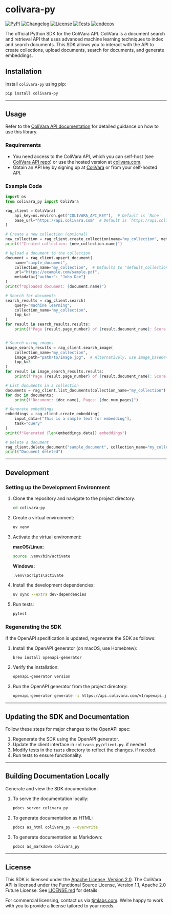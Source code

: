 # colivara-py


[![PyPI](https://img.shields.io/pypi/v/colivara-py.svg)](https://pypi.org/project/colivara-py/)
[![Changelog](https://img.shields.io/github/v/release/tjmlabs/colivara-py?include_prereleases&label=changelog)](https://github.com/tjmlabs/colivara-py/releases)
[![License](https://img.shields.io/badge/license-Apache%202.0-blue.svg)](https://github.com/tjmlabs/colivara-py/blob/main/LICENSE)
[![Tests](https://github.com/tjmlabs/colivara-py/actions/workflows/test.yml/badge.svg)](https://github.com/tjmlabs/colivara-py/actions/workflows/test.yml) [![codecov](https://codecov.io/gh/tjmlabs/ColiVara/branch/main/graph/badge.svg)](https://codecov.io/gh/tjmlabs/ColiVara)

The official Python SDK for the ColiVara API. ColiVara is a document search and retrieval API that uses advanced machine learning techniques to index and search documents. This SDK allows you to interact with the API to create collections, upload documents, search for documents, and generate embeddings.

## Installation

Install `colivara-py` using pip:

```bash
pip install colivara-py
```

---

## Usage

Refer to the [ColiVara API documentation](https://docs.colivara.com) for detailed guidance on how to use this library.

### Requirements
- You need access to the ColiVara API, which you can self-host (see [ColiVara API repo](https://github.com/tjmlabs/ColiVara)) or use the hosted version at [colivara.com](https://colivara.com).
- Obtain an API key by signing up at [ColiVara](https://colivara.com) or from your self-hosted API.

### Example Code

```python
import os
from colivara_py import ColiVara

rag_client = ColiVara(
    api_key=os.environ.get("COLIVARA_API_KEY"),  # Default is `None`
    base_url="https://api.colivara.com"  # Default is `https://api.colivara.com`
)

# Create a new collection (optional)
new_collection = rag_client.create_collection(name="my_collection", metadata={"description": "A sample collection"})
print(f"Created collection: {new_collection.name}")

# Upload a document to the collection
document = rag_client.upsert_document(
    name="sample_document",
    collection_name="my_collection",  # Defaults to "default_collection"
    url="https://example.com/sample.pdf",
    metadata={"author": "John Doe"}
)
print(f"Uploaded document: {document.name}")

# Search for documents
search_results = rag_client.search(
    query="machine learning",
    collection_name="my_collection",
    top_k=3
)
for result in search_results.results:
    print(f"Page {result.page_number} of {result.document_name}: Score {result.normalized_score}")


# Search using images
image_search_results = rag_client.search_image(
    collection_name="my_collection",
    image_path="path/to/image.jpg",  # Alternatively, use image_base64="base64_encoded_string"
    top_k=3
)
for result in image_search_results.results:
    print(f"Page {result.page_number} of {result.document_name}: Score {result.normalized_score}")

# List documents in a collection
documents = rag_client.list_documents(collection_name="my_collection")
for doc in documents:
    print(f"Document: {doc.name}, Pages: {doc.num_pages}")

# Generate embeddings
embeddings = rag_client.create_embedding(
    input_data=["This is a sample text for embedding"],
    task="query"
)
print(f"Generated {len(embeddings.data)} embeddings")

# Delete a document
rag_client.delete_document("sample_document", collection_name="my_collection")
print("Document deleted")
```

---

## Development

### Setting up the Development Environment

1. Clone the repository and navigate to the project directory:

    ```bash
    cd colivara-py
    ```

2. Create a virtual environment:

    ```bash
    uv venv
    ```

3. Activate the virtual environment:

    **macOS/Linux:**
    ```bash
    source .venv/bin/activate
    ```

    **Windows:**
    ```bash
    .venv\Scripts\activate
    ```

4. Install the development dependencies:

    ```bash
    uv sync --extra dev-dependencies
    ```

5. Run tests:

    ```bash
    pytest
    ```

### Regenerating the SDK

If the OpenAPI specification is updated, regenerate the SDK as follows:

1. Install the OpenAPI generator (on macOS, use Homebrew):

    ```bash
    brew install openapi-generator
    ```

2. Verify the installation:

    ```bash
    openapi-generator version
    ```

3. Run the OpenAPI generator from the project directory:

    ```bash
    openapi-generator generate -i https://api.colivara.com/v1/openapi.json -g python -c config.yaml --ignore-file-override .openapi-generator-ignore --template-dir ./templates
    ```


---

## Updating the SDK and Documentation

Follow these steps for major changes to the OpenAPI spec:

1. Regenerate the SDK using the OpenAPI generator.  
2. Update the client interface in `colivara_py/client.py`. if needed
3. Modify tests in the `tests` directory to reflect the changes. if needed.
4. Run tests to ensure functionality.  


---

## Building Documentation Locally

Generate and view the SDK documentation:

1. To serve the documentation locally:

    ```bash
    pdocs server colivara_py
    ```

2. To generate documentation as HTML:

    ```bash
    pdocs as_html colivara_py --overwrite
    ```

3. To generate documentation as Markdown:

    ```bash
    pdocs as_markdown colivara_py
    ```

---

## License

This SDK is licensed under the [Apache License, Version 2.0](https://www.apache.org/licenses/LICENSE-2.0). The ColiVara API is licensed under the Functional Source License, Version 1.1, Apache 2.0 Future License. See [LICENSE.md](LICENSE.md) for details.

For commercial licensing, contact us via [tjmlabs.com](https://tjmlabs.com). We’re happy to work with you to provide a license tailored to your needs.

